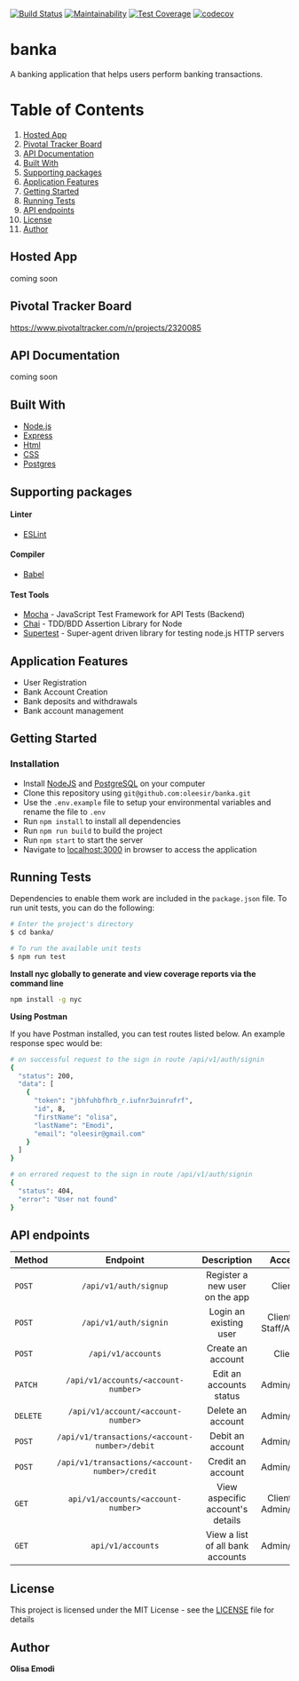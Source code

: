[![Build Status](https://travis-ci.org/oleesir/banka.svg?branch=develop)](https://travis-ci.org/oleesir/banka) [![Maintainability](https://api.codeclimate.com/v1/badges/a43cf21efa411f6963bd/maintainability)](https://codeclimate.com/github/oleesir/banka/maintainability) 
[![Test Coverage](https://api.codeclimate.com/v1/badges/a43cf21efa411f6963bd/test_coverage)](https://codeclimate.com/github/oleesir/banka/test_coverage) 
[![codecov](https://codecov.io/gh/oleesir/banka/branch/develop/graph/badge.svg)](https://codecov.io/gh/oleesir/banka)
# banka
A banking application that helps users perform banking transactions.


# Table of Contents

1. <a href="#hosted-app">Hosted App</a>
2. <a href="#pivotal-tracker-board">Pivotal Tracker Board</a>
3. <a href="#api-documentation">API Documentation</a>
4. <a href="#built-with">Built With</a>
5. <a href="#supporting-packages">Supporting packages</a>
6. <a href="#application-features">Application Features</a>
7. <a href="#getting-started">Getting Started</a>
8. <a href="#running-tests">Running Tests</a>
9.  <a href="#api-endpoints">API endpoints</a>
10. <a href="#license">License</a>
11. <a href="#author">Author</a>

## Hosted App

coming soon

## Pivotal Tracker Board

https://www.pivotaltracker.com/n/projects/2320085

## API Documentation

coming soon

## Built With

* [Node.js](https://nodejs.org/)
* [Express](https://expressjs.com/)
* [Html]()
* [CSS]()
* [Postgres](https://www.postgresql.org/)

## Supporting packages
#### Linter
  * [ESLint](https://eslint.org/)

#### Compiler
* [Babel](https://babeljs.io/)
  
#### Test Tools
  * [Mocha](https://mochajs.org/) - JavaScript Test Framework for API Tests (Backend)
* [Chai](http://chaijs.com/) - TDD/BDD Assertion Library for Node
* [Supertest](https://www.npmjs.com/package/supertest) - Super-agent driven
  library for testing node.js HTTP servers

## Application Features
* User Registration
* Bank Account Creation
* Bank deposits and withdrawals
* Bank account management


## Getting Started
### Installation
* Install [NodeJS](https://nodejs.org/) and [PostgreSQL](https://www.postgresql.org/) on your computer
* Clone this repository using `git@github.com:oleesir/banka.git`
* Use the `.env.example` file to setup your environmental variables and rename the file to `.env`
* Run `npm install` to install all dependencies
* Run `npm run build` to build the project
* Run `npm start` to start the server
* Navigate to [localhost:3000](http://localhost:3000/) in browser to access the application


## Running Tests

Dependencies to enable them work are included in the `package.json` file. To run unit tests, you can do the following:

```bash
# Enter the project's directory
$ cd banka/

# To run the available unit tests
$ npm run test
```

**Install nyc globally to generate and view coverage reports via the command line**

```bash
npm install -g nyc
```

**Using Postman**

If you have Postman installed, you can test routes listed below. An example response spec would be:

```bash
# on successful request to the sign in route /api/v1/auth/signin
{
  "status": 200,
  "data": [
    {
      "token": "jbhfuhbfhrb_r.iufnr3uinrufrf",
      "id", 8,
      "firstName": "olisa",
      "lastName": "Emodi",
      "email": "oleesir@gmail.com"
    }
  ]
}
```

```bash
# on errored request to the sign in route /api/v1/auth/signin
{
  "status": 404,
  "error": "User not found"
}
```


## API endpoints

| Method   |                    Endpoint                     |                Description                 |        Access         |
| :------- | :---------------------------------------------: | :----------------------------------------: | :-------------------: |
| `POST`   |              `/api/v1/auth/signup`              |       Register a new user on the app       |        Clients        |
| `POST`   |              `/api/v1/auth/signin`              |           Login an existing user           | Clients & Staff/Admin |
| `POST`   |               `/api/v1/accounts`                |             Create an account              |        Client         |
| `PATCH`  |       `/api/v1/accounts/<account-number>`       |          Edit an accounts status           |      Admin/Staff      |
| `DELETE` |       `/api/v1/account/<account-number>`        |             Delete an account              |      Admin/Staff      |
| `POST`   |  `/api/v1/transactions/<account-number>/debit`  |              Debit an account              |      Admin/Staff      |
| `POST`   | `/api/v1/transactions/<account-number>/credit`  |             Credit an account              |      Admin/Staff      |
| `GET`    |       `api/v1/accounts/<account-number>`        |      View aspecific account's details      | Clients & Admin/Staff |
| `GET`    |                `api/v1/accounts`                |      View a list of all bank accounts      |      Admin/Staff      |

## License

This project is licensed under the MIT License - see the [LICENSE](LICENSE) file for details

## Author

 **Olisa Emodi**
